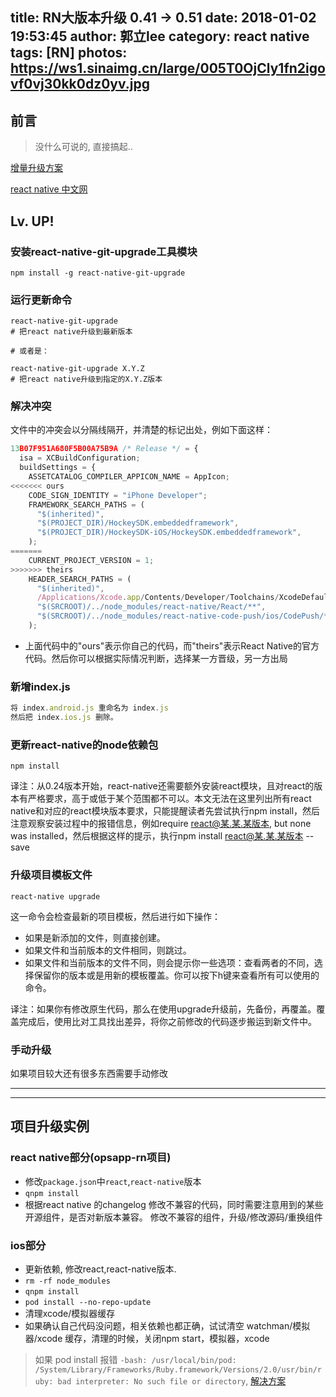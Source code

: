 title: RN大版本升级 0.41 -> 0.51
date: 2018-01-02 19:53:45
author: 郭立lee
category: react native
tags: [RN]
photos: https://ws1.sinaimg.cn/large/005T0OjCly1fn2igovf0vj30kk0dz0yv.jpg
---

## 前言
> 没什么可说的, 直接搞起..

  [增量升级方案](https://segmentfault.com/a/1190000004352162)

  [react native 中文网](https://reactnative.cn/docs/0.51/upgrading.html#content)

## Lv. UP!

### 安装react-native-git-upgrade工具模块

```shell
npm install -g react-native-git-upgrade
```
### 运行更新命令

```shell
react-native-git-upgrade
# 把react native升级到最新版本

# 或者是：

react-native-git-upgrade X.Y.Z
# 把react native升级到指定的X.Y.Z版本
```

### 解决冲突

文件中的冲突会以分隔线隔开，并清楚的标记出处，例如下面这样：

```js
13B07F951A680F5B00A75B9A /* Release */ = {
  isa = XCBuildConfiguration;
  buildSettings = {
    ASSETCATALOG_COMPILER_APPICON_NAME = AppIcon;
<<<<<<< ours
    CODE_SIGN_IDENTITY = "iPhone Developer";
    FRAMEWORK_SEARCH_PATHS = (
      "$(inherited)",
      "$(PROJECT_DIR)/HockeySDK.embeddedframework",
      "$(PROJECT_DIR)/HockeySDK-iOS/HockeySDK.embeddedframework",
    );
=======
    CURRENT_PROJECT_VERSION = 1;
>>>>>>> theirs
    HEADER_SEARCH_PATHS = (
      "$(inherited)",
      /Applications/Xcode.app/Contents/Developer/Toolchains/XcodeDefault.xctoolchain/usr/include,
      "$(SRCROOT)/../node_modules/react-native/React/**",
      "$(SRCROOT)/../node_modules/react-native-code-push/ios/CodePush/**",
    );
```

* 上面代码中的"ours"表示你自己的代码，而"theirs"表示React Native的官方代码。然后你可以根据实际情况判断，选择某一方晋级，另一方出局

### 新增index.js

```js
将 index.android.js 重命名为 index.js
然后把 index.ios.js 删除。
```

### 更新react-native的node依赖包

    npm install

译注：从0.24版本开始，react-native还需要额外安装react模块，且对react的版本有严格要求，高于或低于某个范围都不可以。本文无法在这里列出所有react native和对应的react模块版本要求，只能提醒读者先尝试执行npm install，然后注意观察安装过程中的报错信息，例如require react@某.某.某版本, but none was installed，然后根据这样的提示，执行npm install react@某.某.某版本 --save

###  升级项目模板文件

    react-native upgrade

这一命令会检查最新的项目模板，然后进行如下操作：

* 如果是新添加的文件，则直接创建。
* 如果文件和当前版本的文件相同，则跳过。
* 如果文件和当前版本的文件不同，则会提示你一些选项：查看两者的不同，选择保留你的版本或是用新的模板覆盖。你可以按下h键来查看所有可以使用的命令。

译注：如果你有修改原生代码，那么在使用upgrade升级前，先备份，再覆盖。覆盖完成后，使用比对工具找出差异，将你之前修改的代码逐步搬运到新文件中。

### 手动升级

如果项目较大还有很多东西需要手动修改



----
****

## 项目升级实例

### react native部分(opsapp-rn项目)

* 修改`package.json`中`react`,`react-native`版本
* `qnpm install`
* 根据react native 的changelog 修改不兼容的代码，同时需要注意用到的某些开源组件，是否对新版本兼容。
修改不兼容的组件，升级/修改源码/重换组件

### ios部分

* 更新依赖, 修改react,react-native版本.
* `rm -rf node_modules`
* `qnpm install`
* `pod install --no-repo-update`
* 清理xcode/模拟器缓存
* 如果确认自己代码没问题，相关依赖也都正确，试试清空 watchman/模拟器/xcode 缓存，清理的时候，关闭npm start，模拟器，xcode

> 如果 pod install 报错 `-bash: /usr/local/bin/pod: /System/Library/Frameworks/Ruby.framework/Versions/2.0/usr/bin/ruby: bad interpreter: No such file or directory`, [解决方案](https://madordie.github.io/post/macos-high-sierra-cocoapods/)
